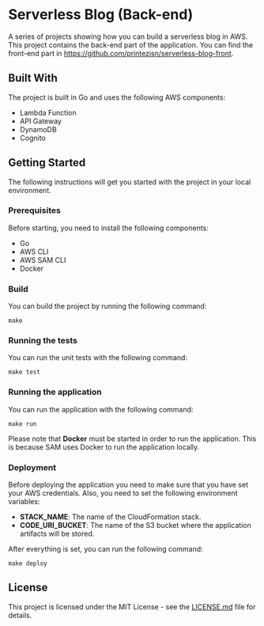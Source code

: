 # Serverless Blog (Back-end)

A series of projects showing how you can build a serverless blog in AWS. This project contains the back-end part of the application. You can find the front-end part in https://github.com/printezisn/serverless-blog-front.

## Built With

The project is built in Go and uses the following AWS components:

- Lambda Function
- API Gateway
- DynamoDB
- Cognito

## Getting Started

The following instructions will get you started with the project in your local environment.

### Prerequisites

Before starting, you need to install the following components:

- Go
- AWS CLI
- AWS SAM CLI
- Docker

### Build

You can build the project by running the following command:

```
make
```

### Running the tests

You can run the unit tests with the following command:

```
make test
```

### Running the application

You can run the application with the following command:

```
make run
```

Please note that **Docker** must be started in order to run the application. This is because SAM uses Docker to run the application locally.

### Deployment

Before deploying the application you need to make sure that you have set your AWS credentials. Also, you need to set the following environment variables:

- **STACK_NAME**: The name of the CloudFormation stack.
- **CODE_URI_BUCKET**: The name of the S3 bucket where the application artifacts will be stored.

After everything is set, you can run the following command:

```
make deploy
```

## License

This project is licensed under the MIT License - see the [LICENSE.md](LICENSE.md) file for details.
